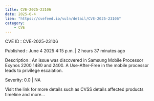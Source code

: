 ```yaml
---
title: CVE-2025-23106
date: 2025-6-4
lien: "https://cvefeed.io/vuln/detail/CVE-2025-23106"
category:
    - CVE
---
```


CVE ID : CVE-2025-23106

Published :  June 4
2025
4:15 p.m. | 2 hours
37 minutes ago

Description : An issue was discovered in Samsung Mobile Processor Exynos 2200
1480
and 2400. A Use-After-Free in the mobile processor leads to privilege escalation.

Severity: 0.0 | NA

Visit the link for more details
such as CVSS details
affected products
timeline
and more...

